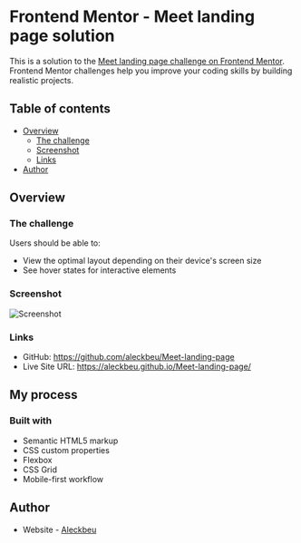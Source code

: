 # Frontend Mentor - Meet landing page solution

This is a solution to the [Meet landing page challenge on Frontend Mentor](https://www.frontendmentor.io/challenges/meet-landing-page-rbTDS6OUR). Frontend Mentor challenges help you improve your coding skills by building realistic projects.

## Table of contents

- [Overview](#overview)
  - [The challenge](#the-challenge)
  - [Screenshot](#screenshot)
  - [Links](#links)
- [Author](#author)

## Overview

### The challenge

Users should be able to:

- View the optimal layout depending on their device's screen size
- See hover states for interactive elements

### Screenshot

![Screenshot](https://github.com/alejandroariasag/csb-xfu1r/blob/gh-pages/assets/screenshot.png?raw=true)

### Links

- GitHub: https://github.com/aleckbeu/Meet-landing-page
- Live Site URL: https://aleckbeu.github.io/Meet-landing-page/

## My process

### Built with

- Semantic HTML5 markup
- CSS custom properties
- Flexbox
- CSS Grid
- Mobile-first workflow

## Author

- Website - [Aleckbeu](https://www.aleckbeu.com)
